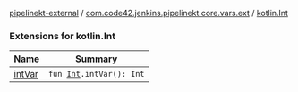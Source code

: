 [pipelinekt-external](../../index.md) / [com.code42.jenkins.pipelinekt.core.vars.ext](../index.md) / [kotlin.Int](./index.md)

### Extensions for kotlin.Int

| Name | Summary |
|---|---|
| [intVar](int-var.md) | `fun `[`Int`](https://kotlinlang.org/api/latest/jvm/stdlib/kotlin/-int/index.html)`.intVar(): Int` |
